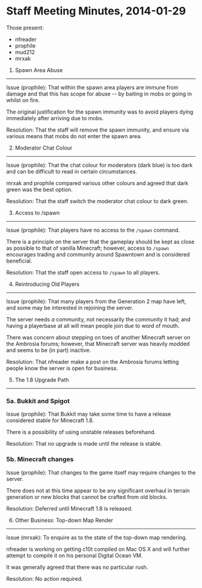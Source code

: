 Staff Meeting Minutes, 2014-01-29
=================================

Those present:

 * nfreader
 * prophile
 * mud212
 * mrxak

1. Spawn Area Abuse
-------------------

Issue (prophile): That within the spawn area players are immune from damage and that this has scope for abuse -- by baiting in mobs or going in whilst on fire.

The original justification for the spawn immunity was to avoid players dying immediately after arriving due to mobs.

Resolution: That the staff will remove the spawn immunity, and ensure via various means that mobs do not enter the spawn area.

2. Moderator Chat Colour
------------------------

Issue (prophile): That the chat colour for moderators (dark blue) is too dark and can be difficult to read in certain circumstances.

mrxak and prophile compared various other colours and agreed that dark green was the best option.

Resolution: That the staff switch the moderator chat colour to dark green.

3. Access to /spawn
-------------------

Issue (prophile): That players have no access to the `/spawn` command.

There is a principle on the server that the gameplay should be kept as close as possible to that of vanilla Minecraft; however, access to `/spawn` encourages trading and community around Spawntown and is considered beneficial.

Resolution: That the staff open access to `/spawn` to all players.

4. Reintroducing Old Players
----------------------------

Issue (prophile): That many players from the Generation 2 map have left, and some may be interested in rejoining the server.

The server needs *a* community, not necessarily the community it had; and having a playerbase at all will mean people join due to word of mouth.

There was concern about stepping on toes of another Minecraft server on the Ambrosia forums; however, that Minecraft server was heavily modded and seems to be (in part) inactive.

Resolution: That nfreader make a post on the Ambrosia forums letting people know the server is open for business.

5. The 1.8 Upgrade Path
-----------------------

### 5a. Bukkit and Spigot

Issue (prophile): That Bukkit may take some time to have a release considered stable for Minecraft 1.8.

There is a possibility of using unstable releases beforehand.

Resolution: That no upgrade is made until the release is stable.

### 5b. Minecraft changes

Issue (prophile): That changes to the game itself may require changes to the server.

There does not at this time appear to be any significant overhaul in terrain generation or new blocks that cannot be crafted from old blocks.

Resolution: Deferred until Minecraft 1.8 is released.

6. Other Business: Top-down Map Render
--------------------------------------

Issue (mrxak): To enquire as to the state of the top-down map rendering.

nfreader is working on getting c10t compiled on Mac OS X and will further attempt to compile it on his personal Digital Ocean VM.

It was generally agreed that there was no particular rush.

Resolution: No action required.


